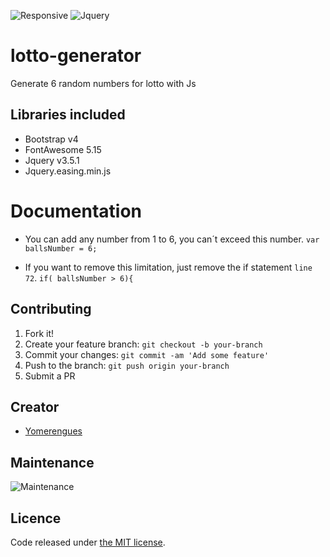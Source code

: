 ![Responsive](https://img.shields.io/badge/Responsive-Yes-ff69b4)
![Jquery](https://img.shields.io/badge/jquery-3.5.1-orange)

# lotto-generator
Generate 6 random numbers for lotto with Js
## Libraries included
* Bootstrap v4
* FontAwesome 5.15
* Jquery v3.5.1
* Jquery.easing.min.js

# Documentation
* You can add any number from 1 to 6, you can´t exceed this number.
`var ballsNumber = 6;`

* If you want to remove this limitation, just remove the if statement `line 72`.
`if( ballsNumber > 6){`
## Contributing

1. Fork it!
2. Create your feature branch: `git checkout -b your-branch`
3. Commit your changes: `git commit -am 'Add some feature'`
4. Push to the branch: `git push origin your-branch`
5. Submit a PR

## Creator
* <a href="https://github.com/adhirsaurio">Yomerengues</a>

## Maintenance
![Maintenance](https://img.shields.io/badge/Maintenance-Yes-brightgreen)

## Licence
Code released under [the MIT license](https://github.com/bulmatemplates/bulma-templates/blob/master/LICENSE).